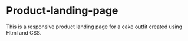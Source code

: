 # Product-landing-page
This is a responsive product landing page for a cake outfit created using Html and CSS.
